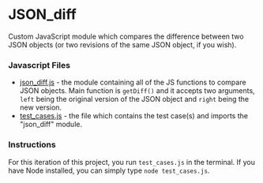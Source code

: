 # JSON_diff
Custom JavaScript module which compares the difference between two JSON objects (or two revisions of the same JSON object, if you wish).

### Javascript Files
- [json_diff.js](https://github.com/drumwolf/JSON_diff/blob/master/json_diff.js) - the module containing all of the JS functions to compare JSON objects.  Main function is `getDiff()` and it accepts two arguments, `left` being the original version of the JSON object and `right` being the new version.
- [test_cases.js](https://github.com/drumwolf/JSON_diff/blob/master/test_cases.js) - the file which contains the test case(s) and imports the "json_diff" module.  

### Instructions
For this iteration of this project, you run `test_cases.js` in the terminal.  If you have Node installed, you can simply type `node test_cases.js`.

